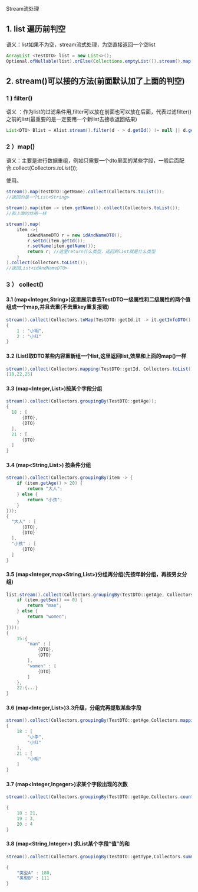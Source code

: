 Stream流处理

## 1. list 遍历前判空

语义：list如果不为空，stream流式处理，为空直接返回一个空list

```java
ArrayList <TestDTO> list = new List<>();
Optional.ofNullable(list).orElse(Collections.emptyList()).stream().map().collect(Collectors.toList());
```

## 

## 2. stream()可以接的方法(前面默认加了上面的判空)

### 1 ) filter()

语义 ：作为list的过滤条件用,filter可以放在前面也可以放在后面，代表过滤filter()之前的list(最重要的是一定要用一个新list去接收返回结果)

```java
List<DTO> Blist = Alist.stream().filter(d - > d.getId() != null || d.getInfo().getAge() > 0).collect(Collectors.toList());
```

### 2 ）map() 

语义：主要是进行数据重组，例如只需要一个dto里面的某些字段，一般后面配合.collect(Collectors.*toList*());

使用。

```java
stream().map(TestDTO::getName).collect(Collectors.toList());
//返回的是一个List<String>

stream().map(item -> item.getName()).collect(Collectors.toList());
//和上面的作用一样

stream().map(
	item ->{
    	idAndNameDTO r = new idAndNameDTO();
        r.setId(item.getId());
        r.setName(item.getName());
        return r; //这里return什么类型，返回的list就是什么类型
    }
).collect(Collectors.toList());
//返回List<idAndNameDTO>
```

### 3 ） collect()



#### 3.1 (map<Integer,String>)这里展示拿去TestDTO一级属性和二级属性的两个值组成一个map,并且去重(不去重key重复报错)

```java
stream().collect(Collectors.toMap(TestDTO::getId,it -> it.getInfoDTO().getName(),(v1,v2) -> v2));
{
	1 : "小明",
    2 : "小红"
}
```

#### 3.2 (List<Integer>)取DTO某些内容重新组一个list,这里返回list<int>,效果和上面的map()一样

```java
stream().collect(Collectors.mapping(TestDTO::getId, Collectors.toList()))	;
[18,22,25]
```

#### 3.3 (map<Integer,List<TestDTO>>)按某个字段分组

```java
stream().collect(Collectors.groupingBy(TestDTO::getAge));
{
  18 : [
      {DTO},
      {DTO}
  ],
  21 : [
      {DTO}
  ]
}
```

#### 3.4 (map<String,List<TestDTO>>) 按条件分组

```java
stream().collect(Collectors.groupingBy(item -> {
    if (item.getAge() > 20) {
        return "大人";
    } else {
        return "小孩";
    }
}));
{
  "大人" : [
      {DTO},
      {DTO}
  ],
  "小孩" : [
      {DTO}
  ]
}
```

#### 3.5 (map<Integer,map<String,List<TestDTO>>)分组再分组(先按年龄分组，再按男女分组)

```java
list.stream().collect(Collectors.groupingBy(TestDTO::getAge, Collectors.groupingBy(item -> {
    if (item.getSex() == 0) {
        return "man";
    } else {
        return "women";
    }
})));
{
	15:{
    	"man" : [
            {DTO},
            {DTO}
        ],
        "women" : [
            {DTO}
        ]
    },
    22:{...}
}
```

#### 3.6 (map<Integer,List<String>>)3.3升级，分组完再提取某些字段

```java
stream().collect(Collectors.groupingBy(TestDTO::getAge,Collectors.mapping(TestDTO::getName, Collectors.toList())));
{
    18 : [
    	"小李",
        "小红"
    ],
    21 : [
    	"小明"
    ]
}
```



#### 3.7 (map<Integer,Ingeger>)求某个字段出现的次数

```java
stream().collect(Collectors.groupingBy(TestDTO::getAge,Collectors.counting));

{
	18 : 21,
    19 : 3,
    20 : 4
}
```



#### 3.8 (map<String,Integer>) 求List<DTO>某个字段“值”的和

```java
stream().collect(Collectors.groupingBy(TestDTO::getType,Collectors.summingLong(TestDTO::getCount)));

{
	"类型A" : 180,
    "类型B" : 111
}
```